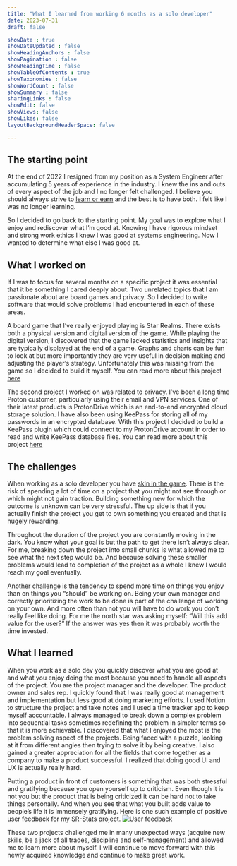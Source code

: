```yaml
---
title: "What I learned from working 6 months as a solo developer"
date: 2023-07-31
draft: false

showDate : true
showDateUpdated : false
showHeadingAnchors : false
showPagination : false
showReadingTime : false
showTableOfContents : true
showTaxonomies : false 
showWordCount : false
showSummary : false
sharingLinks : false
showEdit: false
showViews: false
showLikes: false
layoutBackgroundHeaderSpace: false

---
```


## The starting point

At the end of 2022 I resigned from my position as a System Engineer after accumulating 5 years of experience 
in the industry. I knew the ins and outs of every aspect of the job and I no longer felt challenged. 
I believe you should always strive to [learn or earn](https://www.youtube.com/watch?v=eLelgy5zRv4) 
and the best is to have both. I felt like I was no longer learning.

So I decided to go back to the starting point. My goal was to explore what I enjoy and rediscover 
what I’m good at. Knowing I have rigorous mindset and strong work ethics I knew I was good at systems 
engineering. Now I wanted to determine what else I was good at.

## What I worked on

If I was to focus for several months on a specific project it was essential that it be something 
I cared deeply about. Two unrelated topics that I am passionate about are board games and privacy. 
So I decided to write software that would solve problems I had encountered in each of these areas.

A board game that I’ve really enjoyed playing is Star Realms. There exists both a physical version 
and digital version of the game. While playing the digital version, I discovered that the game lacked 
statistics and insights that are typically displayed at the end of a game. Graphs and charts can be 
fun to look at but more importantly they are very useful in decision making and adjusting the player’s 
strategy. Unfortunately this was missing from the game so I decided to build it myself. 
You can read more about this project [here](../../projects/sr-stats)

The second project I worked on  was related to privacy. I’ve been a long time Proton customer, particularly 
using their email and VPN services. One of their latest products is ProtonDrive which is  an end-to-end 
encrypted cloud storage solution. I have also been using KeePass for storing all of my passwords in an 
encrypted database. With this project I decided to build a KeePass plugin which could connect to my ProtonDrive 
account in order to read and write KeePass database files. 
You can read more about this project [here](../../projects/protondrivesync)

## The challenges

When working as a solo developer you have [skin in the game](https://www.youtube.com/watch?v=4n6LrehCPOQ). 
There is the risk of spending a lot of time on a project that you might not see through or which might not 
gain traction. Building something new for which the outcome is unknown can be very stressful. The up side 
is that if you actually finish the project you get to own something you created and that is hugely rewarding.

Throughout the duration of the project you are constantly moving in the dark. You know what your goal is but 
the path to get there isn’t always clear. For me, breaking down the project into small chunks is what allowed
me to see what the next step would be. And because solving these smaller problems would lead to completion of 
the project as a whole I knew I would reach my goal eventually. 

Another challenge is the tendency to spend more time on things you enjoy than on things you “should” be working on.
Being your own manager and correctly prioritizing the work to be done is part of the challenge of working on your own. 
And more often than not you will have to do work you don’t really feel like doing. For me the north star was asking 
myself: “Will this add value for the user?” If the answer was yes then it was probably worth the time invested.

## What I learned

When you work as a solo dev you quickly discover what you are good at and what you enjoy doing the most because 
you need to handle all aspects of the project. You are the project manager and the developer. The product owner 
and sales rep. I quickly found that I was really good at management and implementation but less good at doing 
marketing efforts. I used Notion to structure the project and take notes and I used a time tracker app to keep 
myself accountable. I always managed to break down a complex problem into sequential tasks sometimes redefining 
the problem in simpler terms so that it is more achievable. I discovered that what I enjoyed the most is 
the problem solving aspect of the projects. Being faced with a puzzle, looking at it from different angles then 
trying to solve it by being creative. I also gained a greater appreciation for all the fields that come together as
a company to make a product successful. I realized that doing good UI and UX is actually really hard.

Putting a product in front of customers is something that was both stressful and gratifying because you open 
yourself up to criticism. Even though it is not you but the product that is being criticized it can be hard 
not to take things personally. And when you see that what you built adds value to people’s life it is immensely 
gratifying. Here is one such example of positive user feedback for my SR-Stats project.
![User feedback](/img/SRStatsUserFeedback.PNG)

These two projects challenged me in many unexpected ways (acquire new skills, be a jack of all trades, discipline 
and self-management) and allowed me to learn more about myself. I will continue to move forward with this newly 
acquired knowledge and continue to make great work.